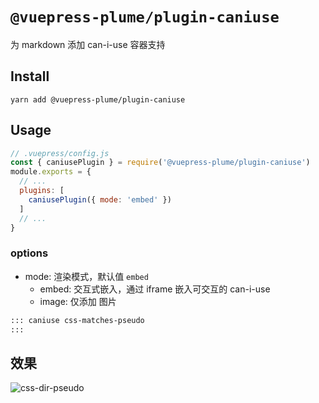 # `@vuepress-plume/plugin-caniuse`

为 markdown 添加 can-i-use 容器支持
## Install
```
yarn add @vuepress-plume/plugin-caniuse
```
## Usage
``` js
// .vuepress/config.js
const { caniusePlugin } = require('@vuepress-plume/plugin-caniuse')
module.exports = {
  // ...
  plugins: [
    caniusePlugin({ mode: 'embed' })
  ]
  // ...
}
```

### options

- mode: 渲染模式，默认值 `embed`
  - embed: 交互式嵌入，通过 iframe 嵌入可交互的 can-i-use
  - image: 仅添加 图片

``` md
::: caniuse css-matches-pseudo
:::
```

## 效果

![css-dir-pseudo](https://caniuse.bitsofco.de/image/css-dir-pseudo.webp)
